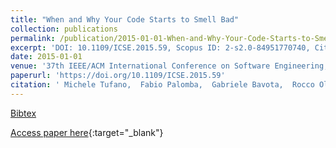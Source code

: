 ```yaml
---
title: "When and Why Your Code Starts to Smell Bad"
collection: publications
permalink: /publication/2015-01-01-When-and-Why-Your-Code-Starts-to-Smell-Bad
excerpt: 'DOI: 10.1109/ICSE.2015.59, Scopus ID: 2-s2.0-84951770740, Cited by: 102'
date: 2015-01-01
venue: '37th IEEE/ACM International Conference on Software Engineering, ICSE 2015, Florence, Italy, May 16-24, 2015, Volume 1'
paperurl: 'https://doi.org/10.1109/ICSE.2015.59'
citation: ' Michele Tufano,  Fabio Palomba,  Gabriele Bavota,  Rocco Oliveto,  Massimiliano Di Penta,  Andrea De Lucia,  Denys Poshyvanyk, &quot;When and Why Your Code Starts to Smell Bad.&quot; 37th IEEE/ACM International Conference on Software Engineering, ICSE 2015, Florence, Italy, May 16-24, 2015, Volume 1, 2015.'
---
```

[Bibtex](https://dblp.org/rec/bib/conf/icse/TufanoPBOPLP15)

[Access paper here](https://doi.org/10.1109/ICSE.2015.59){:target="_blank"}
